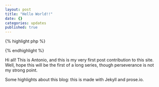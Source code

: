 ```yaml
---
layout: post
title: "Hello World!!"
date: {}
categories: updates
published: true
---
```


{% highlight php %}
<?php
	echo "Hello World!";//prints "Hello World"
?>
{% endhighlight %}

Hi all!
This is Antonio, and this is my very first post contribution to this site.<br/>
Well, hope this will be the first of a long series, though perseverance is not my strong point.

Some highlights about this blog: this is made with Jekyll and prose.io.
